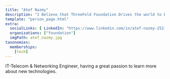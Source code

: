 ```yaml
---
title: "Atef Nazmy"
description: "I Believe that ThreeFold Foundation Drives the world to be Better and Greener.."
template: "person_page.html"
extra:
  socialLinks: { LinkedIn: "https://www.linkedin.com/in/atef-nazmy-2521b2134/" }
  organizations: ["foundation"]
  imgPath: atef_nazmy.jpg
taxonomies:
  memberships:
    [tech]
---
```


IT-Telecom & Networking Engineer, having a great passion to learn more about new technologies.
